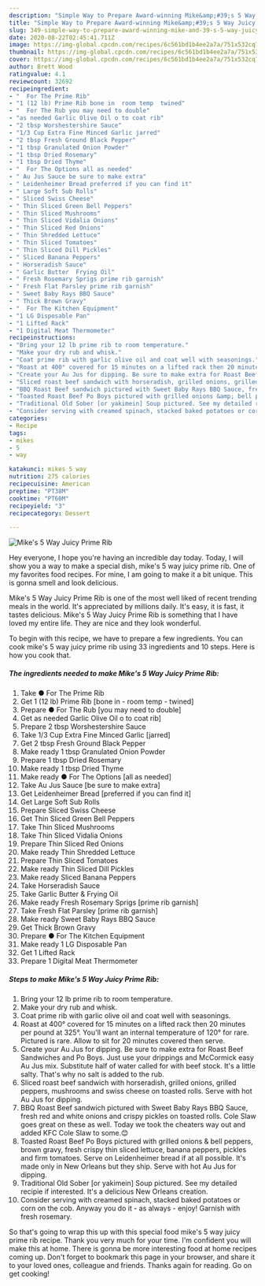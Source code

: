 ```yaml
---
description: "Simple Way to Prepare Award-winning Mike&amp;#39;s 5 Way Juicy Prime Rib"
title: "Simple Way to Prepare Award-winning Mike&amp;#39;s 5 Way Juicy Prime Rib"
slug: 349-simple-way-to-prepare-award-winning-mike-and-39-s-5-way-juicy-prime-rib
date: 2020-08-22T02:45:41.711Z
image: https://img-global.cpcdn.com/recipes/6c561bd1b4ee2a7a/751x532cq70/mikes-5-way-juicy-prime-rib-recipe-main-photo.jpg
thumbnail: https://img-global.cpcdn.com/recipes/6c561bd1b4ee2a7a/751x532cq70/mikes-5-way-juicy-prime-rib-recipe-main-photo.jpg
cover: https://img-global.cpcdn.com/recipes/6c561bd1b4ee2a7a/751x532cq70/mikes-5-way-juicy-prime-rib-recipe-main-photo.jpg
author: Brett Wood
ratingvalue: 4.1
reviewcount: 32692
recipeingredient:
- "  For The Prime Rib"
- "1 (12 lb) Prime Rib bone in  room temp  twined"
- "  For The Rub you may need to double"
- "as needed Garlic Olive Oil o to coat rib"
- "2 tbsp Worshestershire Sauce"
- "1/3 Cup Extra Fine Minced Garlic jarred"
- "2 tbsp Fresh Ground Black Pepper"
- "1 tbsp Granulated Onion Powder"
- "1 tbsp Dried Rosemary"
- "1 tbsp Dried Thyme"
- "  For The Options all as needed"
- " Au Jus Sauce be sure to make extra"
- " Leidenheimer Bread preferred if you can find it"
- " Large Soft Sub Rolls"
- " Sliced Swiss Cheese"
- " Thin Sliced Green Bell Peppers"
- " Thin Sliced Mushrooms"
- " Thin Sliced Vidalia Onions"
- " Thin Sliced Red Onions"
- " Thin Shredded Lettuce"
- " Thin Sliced Tomatoes"
- " Thin Sliced Dill Pickles"
- " Sliced Banana Peppers"
- " Horseradish Sauce"
- " Garlic Butter  Frying Oil"
- " Fresh Rosemary Sprigs prime rib garnish"
- " Fresh Flat Parsley prime rib garnish"
- " Sweet Baby Rays BBQ Sauce"
- " Thick Brown Gravy"
- "  For The Kitchen Equipment"
- "1 LG Disposable Pan"
- "1 Lifted Rack"
- "1 Digital Meat Thermometer"
recipeinstructions:
- "Bring your 12 lb prime rib to room temperature."
- "Make your dry rub and whisk."
- "Coat prime rib with garlic olive oil and coat well with seasonings."
- "Roast at 400° covered for 15 minutes on a lifted rack then 20 minutes per pound at 325°. You&#39;ll want an internal temperature of 120° for rare. Pictured is rare. Allow to sit for 20 minutes covered then serve."
- "Create your Au Jus for dipping. Be sure to make extra for Roast Beef Sandwiches and Po Boys. Just use your drippings and McCormick easy Au Jus mix. Substitute half of water called for with beef stock. It&#39;s a little salty. That&#39;s why no salt is added to the rub."
- "Sliced roast beef sandwich with horseradish, grilled onions, grilled peppers, mushrooms and swiss cheese on toasted rolls. Serve with hot Au Jus for dipping."
- "BBQ Roast Beef sandwich pictured with Sweet Baby Rays BBQ Sauce, fresh red and white onions and crispy pickles on toasted rolls. Cole Slaw goes great on these as well. Today we took the cheaters way out and added KFC Cole Slaw to some.😊"
- "Toasted Roast Beef Po Boys pictured with grilled onions &amp; bell peppers, brown gravy, fresh crispy thin sliced lettuce, banana peppers, pickles and firm tomatoes. Serve on Leidenheimer bread if at all possible. It&#39;s made only in New Orleans but they ship. Serve with hot Au Jus for dipping."
- "Traditional Old Sober [or yakimein] Soup pictured. See my detailed recipie if interested. It&#39;s a delicious New Orleans creation."
- "Consider serving with creamed spinach, stacked baked potatoes or corn on the cob. Anyway you do it - as always - enjoy! Garnish with fresh rosemary."
categories:
- Recipe
tags:
- mikes
- 5
- way

katakunci: mikes 5 way 
nutrition: 275 calories
recipecuisine: American
preptime: "PT38M"
cooktime: "PT60M"
recipeyield: "3"
recipecategory: Dessert

---
```



![Mike&#39;s 5 Way Juicy Prime Rib](https://img-global.cpcdn.com/recipes/6c561bd1b4ee2a7a/751x532cq70/mikes-5-way-juicy-prime-rib-recipe-main-photo.jpg)

Hey everyone, I hope you're having an incredible day today. Today, I will show you a way to make a special dish, mike&#39;s 5 way juicy prime rib. One of my favorites food recipes. For mine, I am going to make it a bit unique. This is gonna smell and look delicious.



Mike&#39;s 5 Way Juicy Prime Rib is one of the most well liked of recent trending meals in the world. It's appreciated by millions daily. It's easy, it is fast, it tastes delicious. Mike&#39;s 5 Way Juicy Prime Rib is something that I have loved my entire life. They are nice and they look wonderful.


To begin with this recipe, we have to prepare a few ingredients. You can cook mike&#39;s 5 way juicy prime rib using 33 ingredients and 10 steps. Here is how you cook that.

<!--inarticleads1-->

##### The ingredients needed to make Mike&#39;s 5 Way Juicy Prime Rib:

1. Take  ● For The Prime Rib
1. Get 1 (12 lb) Prime Rib [bone in - room temp - twined]
1. Prepare  ● For The Rub [you may need to double]
1. Get as needed Garlic Olive Oil o to coat rib]
1. Prepare 2 tbsp Worshestershire Sauce
1. Take 1/3 Cup Extra Fine Minced Garlic [jarred]
1. Get 2 tbsp Fresh Ground Black Pepper
1. Make ready 1 tbsp Granulated Onion Powder
1. Prepare 1 tbsp Dried Rosemary
1. Make ready 1 tbsp Dried Thyme
1. Make ready  ● For The Options [all as needed]
1. Take  Au Jus Sauce [be sure to make extra]
1. Get  Leidenheimer Bread [preferred if you can find it]
1. Get  Large Soft Sub Rolls
1. Prepare  Sliced Swiss Cheese
1. Get  Thin Sliced Green Bell Peppers
1. Take  Thin Sliced Mushrooms
1. Take  Thin Sliced Vidalia Onions
1. Prepare  Thin Sliced Red Onions
1. Make ready  Thin Shredded Lettuce
1. Prepare  Thin Sliced Tomatoes
1. Make ready  Thin Sliced Dill Pickles
1. Make ready  Sliced Banana Peppers
1. Take  Horseradish Sauce
1. Take  Garlic Butter &amp; Frying Oil
1. Make ready  Fresh Rosemary Sprigs [prime rib garnish]
1. Take  Fresh Flat Parsley [prime rib garnish]
1. Make ready  Sweet Baby Rays BBQ Sauce
1. Get  Thick Brown Gravy
1. Prepare  ● For The Kitchen Equipment
1. Make ready 1 LG Disposable Pan
1. Get 1 Lifted Rack
1. Prepare 1 Digital Meat Thermometer




<!--inarticleads2-->

##### Steps to make Mike&#39;s 5 Way Juicy Prime Rib:

1. Bring your 12 lb prime rib to room temperature.
1. Make your dry rub and whisk.
1. Coat prime rib with garlic olive oil and coat well with seasonings.
1. Roast at 400° covered for 15 minutes on a lifted rack then 20 minutes per pound at 325°. You&#39;ll want an internal temperature of 120° for rare. Pictured is rare. Allow to sit for 20 minutes covered then serve.
1. Create your Au Jus for dipping. Be sure to make extra for Roast Beef Sandwiches and Po Boys. Just use your drippings and McCormick easy Au Jus mix. Substitute half of water called for with beef stock. It&#39;s a little salty. That&#39;s why no salt is added to the rub.
1. Sliced roast beef sandwich with horseradish, grilled onions, grilled peppers, mushrooms and swiss cheese on toasted rolls. Serve with hot Au Jus for dipping.
1. BBQ Roast Beef sandwich pictured with Sweet Baby Rays BBQ Sauce, fresh red and white onions and crispy pickles on toasted rolls. Cole Slaw goes great on these as well. Today we took the cheaters way out and added KFC Cole Slaw to some.😊
1. Toasted Roast Beef Po Boys pictured with grilled onions &amp; bell peppers, brown gravy, fresh crispy thin sliced lettuce, banana peppers, pickles and firm tomatoes. Serve on Leidenheimer bread if at all possible. It&#39;s made only in New Orleans but they ship. Serve with hot Au Jus for dipping.
1. Traditional Old Sober [or yakimein] Soup pictured. See my detailed recipie if interested. It&#39;s a delicious New Orleans creation.
1. Consider serving with creamed spinach, stacked baked potatoes or corn on the cob. Anyway you do it - as always - enjoy! Garnish with fresh rosemary.




So that's going to wrap this up with this special food mike&#39;s 5 way juicy prime rib recipe. Thank you very much for your time. I'm confident you will make this at home. There is gonna be more interesting food at home recipes coming up. Don't forget to bookmark this page in your browser, and share it to your loved ones, colleague and friends. Thanks again for reading. Go on get cooking!
